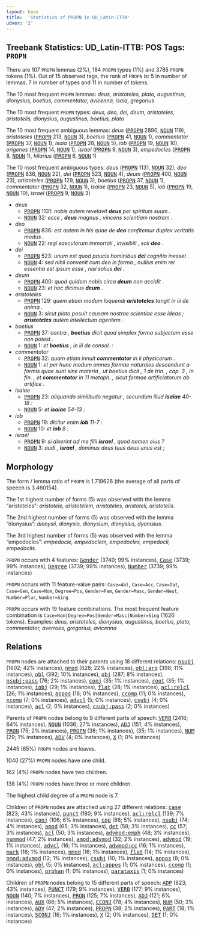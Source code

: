 ```yaml
---
layout: base
title:  'Statistics of PROPN in UD_Latin-ITTB'
udver: '2'
---
```


## Treebank Statistics: UD_Latin-ITTB: POS Tags: `PROPN`

There are 107 `PROPN` lemmas (2%), 184 `PROPN` types (1%) and 3785 `PROPN` tokens (1%).
Out of 15 observed tags, the rank of `PROPN` is: 5 in number of lemmas, 7 in number of types and 11 in number of tokens.

The 10 most frequent `PROPN` lemmas: <em>deus, aristoteles, plato, augustinus, dionysius, boetius, commentator, avicenna, isaia, gregorius</em>

The 10 most frequent `PROPN` types:  <em>deus, deo, dei, deum, aristoteles, aristotelis, dionysius, augustinus, boetius, plato</em>

The 10 most frequent ambiguous lemmas: <em>deus</em> (<tt><a href="la_ittb-pos-PROPN.html">PROPN</a></tt> 2890, <tt><a href="la_ittb-pos-NOUN.html">NOUN</a></tt> 119), <em>aristoteles</em> (<tt><a href="la_ittb-pos-PROPN.html">PROPN</a></tt> 213, <tt><a href="la_ittb-pos-NOUN.html">NOUN</a></tt> 3), <em>boetius</em> (<tt><a href="la_ittb-pos-PROPN.html">PROPN</a></tt> 41, <tt><a href="la_ittb-pos-NOUN.html">NOUN</a></tt> 1), <em>commentator</em> (<tt><a href="la_ittb-pos-PROPN.html">PROPN</a></tt> 37, <tt><a href="la_ittb-pos-NOUN.html">NOUN</a></tt> 1), <em>isaia</em> (<tt><a href="la_ittb-pos-PROPN.html">PROPN</a></tt> 28, <tt><a href="la_ittb-pos-NOUN.html">NOUN</a></tt> 5), <em>iob</em> (<tt><a href="la_ittb-pos-PROPN.html">PROPN</a></tt> 19, <tt><a href="la_ittb-pos-NOUN.html">NOUN</a></tt> 10), <em>origenes</em> (<tt><a href="la_ittb-pos-PROPN.html">PROPN</a></tt> 14, <tt><a href="la_ittb-pos-NOUN.html">NOUN</a></tt> 1), <em>israel</em> (<tt><a href="la_ittb-pos-PROPN.html">PROPN</a></tt> 9, <tt><a href="la_ittb-pos-NOUN.html">NOUN</a></tt> 3), <em>empedocles</em> (<tt><a href="la_ittb-pos-PROPN.html">PROPN</a></tt> 8, <tt><a href="la_ittb-pos-NOUN.html">NOUN</a></tt> 1), <em>hilarius</em> (<tt><a href="la_ittb-pos-PROPN.html">PROPN</a></tt> 6, <tt><a href="la_ittb-pos-NOUN.html">NOUN</a></tt> 1)

The 10 most frequent ambiguous types:  <em>deus</em> (<tt><a href="la_ittb-pos-PROPN.html">PROPN</a></tt> 1131, <tt><a href="la_ittb-pos-NOUN.html">NOUN</a></tt> 32), <em>deo</em> (<tt><a href="la_ittb-pos-PROPN.html">PROPN</a></tt> 836, <tt><a href="la_ittb-pos-NOUN.html">NOUN</a></tt> 22), <em>dei</em> (<tt><a href="la_ittb-pos-PROPN.html">PROPN</a></tt> 523, <tt><a href="la_ittb-pos-NOUN.html">NOUN</a></tt> 4), <em>deum</em> (<tt><a href="la_ittb-pos-PROPN.html">PROPN</a></tt> 400, <tt><a href="la_ittb-pos-NOUN.html">NOUN</a></tt> 23), <em>aristoteles</em> (<tt><a href="la_ittb-pos-PROPN.html">PROPN</a></tt> 129, <tt><a href="la_ittb-pos-NOUN.html">NOUN</a></tt> 3), <em>boetius</em> (<tt><a href="la_ittb-pos-PROPN.html">PROPN</a></tt> 37, <tt><a href="la_ittb-pos-NOUN.html">NOUN</a></tt> 1), <em>commentator</em> (<tt><a href="la_ittb-pos-PROPN.html">PROPN</a></tt> 32, <tt><a href="la_ittb-pos-NOUN.html">NOUN</a></tt> 1), <em>isaiae</em> (<tt><a href="la_ittb-pos-PROPN.html">PROPN</a></tt> 23, <tt><a href="la_ittb-pos-NOUN.html">NOUN</a></tt> 5), <em>iob</em> (<tt><a href="la_ittb-pos-PROPN.html">PROPN</a></tt> 19, <tt><a href="la_ittb-pos-NOUN.html">NOUN</a></tt> 10), <em>israel</em> (<tt><a href="la_ittb-pos-PROPN.html">PROPN</a></tt> 9, <tt><a href="la_ittb-pos-NOUN.html">NOUN</a></tt> 3)


* <em>deus</em>
  * <tt><a href="la_ittb-pos-PROPN.html">PROPN</a></tt> 1131: <em>nobis autem revelavit <b>deus</b> per spiritum suum .</em>
  * <tt><a href="la_ittb-pos-NOUN.html">NOUN</a></tt> 32: <em>ecce , <b>deus</b> magnus , vincens scientiam nostram .</em>
* <em>deo</em>
  * <tt><a href="la_ittb-pos-PROPN.html">PROPN</a></tt> 836: <em>est autem in his quae de <b>deo</b> confitemur duplex veritatis modus .</em>
  * <tt><a href="la_ittb-pos-NOUN.html">NOUN</a></tt> 22: <em>regi saeculorum immortali , invisibili , soli <b>deo</b> .</em>
* <em>dei</em>
  * <tt><a href="la_ittb-pos-PROPN.html">PROPN</a></tt> 523: <em>unum est quod paucis hominibus <b>dei</b> cognitio inesset .</em>
  * <tt><a href="la_ittb-pos-NOUN.html">NOUN</a></tt> 4: <em>sed nihil convenit cum deo in forma , nullius enim rei essentia est ipsum esse , nisi solius <b>dei</b> .</em>
* <em>deum</em>
  * <tt><a href="la_ittb-pos-PROPN.html">PROPN</a></tt> 400: <em>quod quidem nobis circa <b>deum</b> non accidit .</em>
  * <tt><a href="la_ittb-pos-NOUN.html">NOUN</a></tt> 23: <em>et hoc dicimus <b>deum</b> .</em>
* <em>aristoteles</em>
  * <tt><a href="la_ittb-pos-PROPN.html">PROPN</a></tt> 129: <em>quem etiam modum loquendi <b>aristoteles</b> tangit in iii de anima .</em>
  * <tt><a href="la_ittb-pos-NOUN.html">NOUN</a></tt> 3: <em>sicut plato posuit causam nostrae scientiae esse ideas ; <b>aristoteles</b> autem intellectum agentem .</em>
* <em>boetius</em>
  * <tt><a href="la_ittb-pos-PROPN.html">PROPN</a></tt> 37: <em>contra , <b>boetius</b> dicit quod simplex forma subjectum esse non potest .</em>
  * <tt><a href="la_ittb-pos-NOUN.html">NOUN</a></tt> 1: <em>et <b>boetius</b> , in iii de consol. :</em>
* <em>commentator</em>
  * <tt><a href="la_ittb-pos-PROPN.html">PROPN</a></tt> 32: <em>quam etiam innuit <b>commentator</b> in ii physicorum .</em>
  * <tt><a href="la_ittb-pos-NOUN.html">NOUN</a></tt> 1: <em>et per hunc modum omnes formae naturales descendunt a formis quae sunt sine materia , ut boetius dicit , 1 de trin. , cap. 3 , in fin. , et <b>commentator</b> in 11 metaph. , sicut formae artificiatorum ab artifice .</em>
* <em>isaiae</em>
  * <tt><a href="la_ittb-pos-PROPN.html">PROPN</a></tt> 23: <em>aliquando similitudo negatur , secundum illud <b>isaiae</b> 40-18 :</em>
  * <tt><a href="la_ittb-pos-NOUN.html">NOUN</a></tt> 5: <em>et <b>isaiae</b> 54-13 :</em>
* <em>iob</em>
  * <tt><a href="la_ittb-pos-PROPN.html">PROPN</a></tt> 19: <em>dicitur enim <b>iob</b> 11-7 :</em>
  * <tt><a href="la_ittb-pos-NOUN.html">NOUN</a></tt> 10: <em>et <b>iob</b> 8 :</em>
* <em>israel</em>
  * <tt><a href="la_ittb-pos-PROPN.html">PROPN</a></tt> 9: <em>si dixerint ad me filii <b>israel</b> , quod nomen eius ?</em>
  * <tt><a href="la_ittb-pos-NOUN.html">NOUN</a></tt> 3: <em>audi , <b>israel</b> , dominus deus tuus deus unus est ;</em>

## Morphology

The form / lemma ratio of `PROPN` is 1.719626 (the average of all parts of speech is 3.460154).

The 1st highest number of forms (5) was observed with the lemma “aristoteles”: <em>aristotele, aristotelem, aristoteles, aristoteli, aristotelis</em>.

The 2nd highest number of forms (5) was observed with the lemma “dionysius”: <em>dionysii, dionysio, dionysium, dionysius, dyonisius</em>.

The 3rd highest number of forms (5) was observed with the lemma “empedocles”: <em>empedocle, empedoclem, empedocles, empedocli, empedoclis</em>.

`PROPN` occurs with 4 features: <tt><a href="la_ittb-feat-Gender.html">Gender</a></tt> (3740; 99% instances), <tt><a href="la_ittb-feat-Case.html">Case</a></tt> (3739; 99% instances), <tt><a href="la_ittb-feat-Degree.html">Degree</a></tt> (3739; 99% instances), <tt><a href="la_ittb-feat-Number.html">Number</a></tt> (3739; 99% instances)

`PROPN` occurs with 11 feature-value pairs: `Case=Abl`, `Case=Acc`, `Case=Dat`, `Case=Gen`, `Case=Nom`, `Degree=Pos`, `Gender=Fem`, `Gender=Masc`, `Gender=Neut`, `Number=Plur`, `Number=Sing`

`PROPN` occurs with 19 feature combinations.
The most frequent feature combination is `Case=Nom|Degree=Pos|Gender=Masc|Number=Sing` (1626 tokens).
Examples: <em>deus, aristoteles, dionysius, augustinus, boetius, plato, commentator, averroes, gregorius, avicenna</em>


## Relations

`PROPN` nodes are attached to their parents using 18 different relations: <tt><a href="la_ittb-dep-nsubj.html">nsubj</a></tt> (1602; 42% instances), <tt><a href="la_ittb-dep-nmod.html">nmod</a></tt> (828; 22% instances), <tt><a href="la_ittb-dep-obl-arg.html">obl:arg</a></tt> (398; 11% instances), <tt><a href="la_ittb-dep-obl.html">obl</a></tt> (392; 10% instances), <tt><a href="la_ittb-dep-obj.html">obj</a></tt> (287; 8% instances), <tt><a href="la_ittb-dep-nsubj-pass.html">nsubj:pass</a></tt> (76; 2% instances), <tt><a href="la_ittb-dep-conj.html">conj</a></tt> (35; 1% instances), <tt><a href="la_ittb-dep-root.html">root</a></tt> (35; 1% instances), <tt><a href="la_ittb-dep-iobj.html">iobj</a></tt> (29; 1% instances), <tt><a href="la_ittb-dep-flat.html">flat</a></tt> (28; 1% instances), <tt><a href="la_ittb-dep-acl-relcl.html">acl:relcl</a></tt> (26; 1% instances), <tt><a href="la_ittb-dep-appos.html">appos</a></tt> (18; 0% instances), <tt><a href="la_ittb-dep-ccomp.html">ccomp</a></tt> (11; 0% instances), <tt><a href="la_ittb-dep-xcomp.html">xcomp</a></tt> (7; 0% instances), <tt><a href="la_ittb-dep-advcl.html">advcl</a></tt> (5; 0% instances), <tt><a href="la_ittb-dep-csubj.html">csubj</a></tt> (4; 0% instances), <tt><a href="la_ittb-dep-acl.html">acl</a></tt> (2; 0% instances), <tt><a href="la_ittb-dep-csubj-pass.html">csubj:pass</a></tt> (2; 0% instances)

Parents of `PROPN` nodes belong to 9 different parts of speech: <tt><a href="la_ittb-pos-VERB.html">VERB</a></tt> (2416; 64% instances), <tt><a href="la_ittb-pos-NOUN.html">NOUN</a></tt> (1036; 27% instances), <tt><a href="la_ittb-pos-ADJ.html">ADJ</a></tt> (151; 4% instances), <tt><a href="la_ittb-pos-PRON.html">PRON</a></tt> (75; 2% instances), <tt><a href="la_ittb-pos-PROPN.html">PROPN</a></tt> (38; 1% instances),  (35; 1% instances), <tt><a href="la_ittb-pos-NUM.html">NUM</a></tt> (29; 1% instances), <tt><a href="la_ittb-pos-ADV.html">ADV</a></tt> (4; 0% instances), <tt><a href="la_ittb-pos-X.html">X</a></tt> (1; 0% instances)

2445 (65%) `PROPN` nodes are leaves.

1040 (27%) `PROPN` nodes have one child.

162 (4%) `PROPN` nodes have two children.

138 (4%) `PROPN` nodes have three or more children.

The highest child degree of a `PROPN` node is 7.

Children of `PROPN` nodes are attached using 27 different relations: <tt><a href="la_ittb-dep-case.html">case</a></tt> (823; 43% instances), <tt><a href="la_ittb-dep-punct.html">punct</a></tt> (180; 9% instances), <tt><a href="la_ittb-dep-acl-relcl.html">acl:relcl</a></tt> (139; 7% instances), <tt><a href="la_ittb-dep-conj.html">conj</a></tt> (106; 6% instances), <tt><a href="la_ittb-dep-cop.html">cop</a></tt> (86; 5% instances), <tt><a href="la_ittb-dep-nsubj.html">nsubj</a></tt> (74; 4% instances), <tt><a href="la_ittb-dep-amod.html">amod</a></tt> (65; 3% instances), <tt><a href="la_ittb-dep-det.html">det</a></tt> (58; 3% instances), <tt><a href="la_ittb-dep-cc.html">cc</a></tt> (57; 3% instances), <tt><a href="la_ittb-dep-acl.html">acl</a></tt> (50; 3% instances), <tt><a href="la_ittb-dep-advmod-emph.html">advmod:emph</a></tt> (48; 3% instances), <tt><a href="la_ittb-dep-nummod.html">nummod</a></tt> (47; 2% instances), <tt><a href="la_ittb-dep-amod-advmod.html">amod:advmod</a></tt> (32; 2% instances), <tt><a href="la_ittb-dep-advmod.html">advmod</a></tt> (19; 1% instances), <tt><a href="la_ittb-dep-advcl.html">advcl</a></tt> (16; 1% instances), <tt><a href="la_ittb-dep-advmod-cc.html">advmod:cc</a></tt> (16; 1% instances), <tt><a href="la_ittb-dep-mark.html">mark</a></tt> (16; 1% instances), <tt><a href="la_ittb-dep-nmod.html">nmod</a></tt> (16; 1% instances), <tt><a href="la_ittb-dep-flat.html">flat</a></tt> (14; 1% instances), <tt><a href="la_ittb-dep-nmod-advmod.html">nmod:advmod</a></tt> (12; 1% instances), <tt><a href="la_ittb-dep-csubj.html">csubj</a></tt> (10; 1% instances), <tt><a href="la_ittb-dep-appos.html">appos</a></tt> (8; 0% instances), <tt><a href="la_ittb-dep-obl.html">obl</a></tt> (5; 0% instances), <tt><a href="la_ittb-dep-acl-appos.html">acl:appos</a></tt> (1; 0% instances), <tt><a href="la_ittb-dep-ccomp.html">ccomp</a></tt> (1; 0% instances), <tt><a href="la_ittb-dep-orphan.html">orphan</a></tt> (1; 0% instances), <tt><a href="la_ittb-dep-parataxis.html">parataxis</a></tt> (1; 0% instances)

Children of `PROPN` nodes belong to 15 different parts of speech: <tt><a href="la_ittb-pos-ADP.html">ADP</a></tt> (823; 43% instances), <tt><a href="la_ittb-pos-PUNCT.html">PUNCT</a></tt> (179; 9% instances), <tt><a href="la_ittb-pos-VERB.html">VERB</a></tt> (177; 9% instances), <tt><a href="la_ittb-pos-NOUN.html">NOUN</a></tt> (140; 7% instances), <tt><a href="la_ittb-pos-PRON.html">PRON</a></tt> (125; 7% instances), <tt><a href="la_ittb-pos-ADJ.html">ADJ</a></tt> (121; 6% instances), <tt><a href="la_ittb-pos-AUX.html">AUX</a></tt> (86; 5% instances), <tt><a href="la_ittb-pos-CCONJ.html">CCONJ</a></tt> (78; 4% instances), <tt><a href="la_ittb-pos-NUM.html">NUM</a></tt> (50; 3% instances), <tt><a href="la_ittb-pos-ADV.html">ADV</a></tt> (47; 2% instances), <tt><a href="la_ittb-pos-PROPN.html">PROPN</a></tt> (38; 2% instances), <tt><a href="la_ittb-pos-PART.html">PART</a></tt> (18; 1% instances), <tt><a href="la_ittb-pos-SCONJ.html">SCONJ</a></tt> (16; 1% instances), <tt><a href="la_ittb-pos-X.html">X</a></tt> (2; 0% instances), <tt><a href="la_ittb-pos-DET.html">DET</a></tt> (1; 0% instances)


